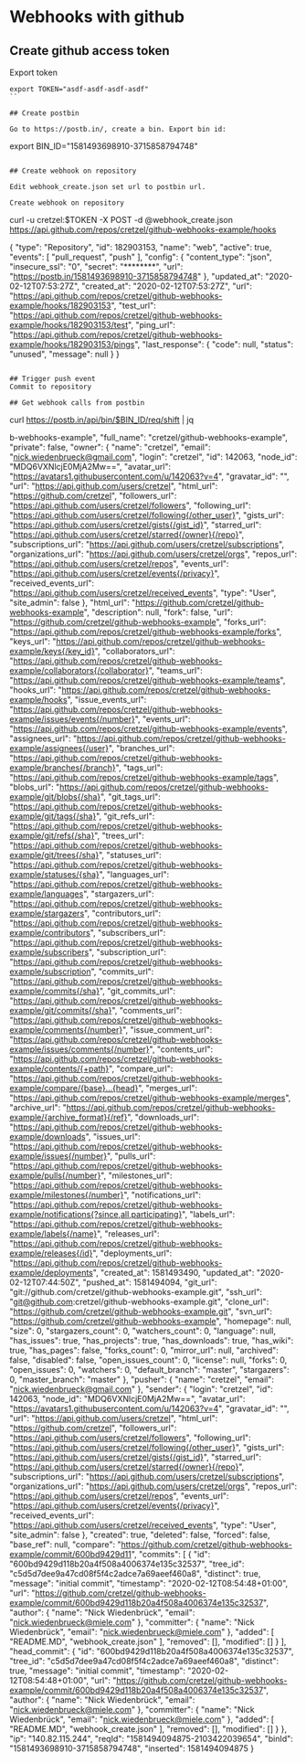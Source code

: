 # Webhooks with github

## Create github access token

Export token
```
export TOKEN="asdf-asdf-asdf-asdf"
``

## Create postbin

Go to https://postb.in/, create a bin. Export bin id:
```
export BIN_ID="1581493698910-3715858794748"
```

## Create webhook on repository

Edit webhook_create.json set url to postbin url.

Create webhook on repository
```
curl -u cretzel:$TOKEN -X POST -d @webhook_create.json https://api.github.com/repos/cretzel/github-webhooks-example/hooks

{
  "type": "Repository",
  "id": 182903153,
  "name": "web",
  "active": true,
  "events": [
    "pull_request",
    "push"
  ],
  "config": {
    "content_type": "json",
    "insecure_ssl": "0",
    "secret": "********",
    "url": "https://postb.in/1581493698910-3715858794748"
  },
  "updated_at": "2020-02-12T07:53:27Z",
  "created_at": "2020-02-12T07:53:27Z",
  "url": "https://api.github.com/repos/cretzel/github-webhooks-example/hooks/182903153",
  "test_url": "https://api.github.com/repos/cretzel/github-webhooks-example/hooks/182903153/test",
  "ping_url": "https://api.github.com/repos/cretzel/github-webhooks-example/hooks/182903153/pings",
  "last_response": {
    "code": null,
    "status": "unused",
    "message": null
  }
}
```

## Trigger push event
Commit to repository

## Get webhook calls from postbin

```
curl https://postb.in/api/bin/$BIN_ID/req/shift | jq

b-webhooks-example",
      "full_name": "cretzel/github-webhooks-example",
      "private": false,
      "owner": {
        "name": "cretzel",
        "email": "nick.wiedenbrueck@gmail.com",
        "login": "cretzel",
        "id": 142063,
        "node_id": "MDQ6VXNlcjE0MjA2Mw==",
        "avatar_url": "https://avatars1.githubusercontent.com/u/142063?v=4",
        "gravatar_id": "",
        "url": "https://api.github.com/users/cretzel",
        "html_url": "https://github.com/cretzel",
        "followers_url": "https://api.github.com/users/cretzel/followers",
        "following_url": "https://api.github.com/users/cretzel/following{/other_user}",
        "gists_url": "https://api.github.com/users/cretzel/gists{/gist_id}",
        "starred_url": "https://api.github.com/users/cretzel/starred{/owner}{/repo}",
        "subscriptions_url": "https://api.github.com/users/cretzel/subscriptions",
        "organizations_url": "https://api.github.com/users/cretzel/orgs",
        "repos_url": "https://api.github.com/users/cretzel/repos",
        "events_url": "https://api.github.com/users/cretzel/events{/privacy}",
        "received_events_url": "https://api.github.com/users/cretzel/received_events",
        "type": "User",
        "site_admin": false
      },
      "html_url": "https://github.com/cretzel/github-webhooks-example",
      "description": null,
      "fork": false,
      "url": "https://github.com/cretzel/github-webhooks-example",
      "forks_url": "https://api.github.com/repos/cretzel/github-webhooks-example/forks",
      "keys_url": "https://api.github.com/repos/cretzel/github-webhooks-example/keys{/key_id}",
      "collaborators_url": "https://api.github.com/repos/cretzel/github-webhooks-example/collaborators{/collaborator}",
      "teams_url": "https://api.github.com/repos/cretzel/github-webhooks-example/teams",
      "hooks_url": "https://api.github.com/repos/cretzel/github-webhooks-example/hooks",
      "issue_events_url": "https://api.github.com/repos/cretzel/github-webhooks-example/issues/events{/number}",
      "events_url": "https://api.github.com/repos/cretzel/github-webhooks-example/events",
      "assignees_url": "https://api.github.com/repos/cretzel/github-webhooks-example/assignees{/user}",
      "branches_url": "https://api.github.com/repos/cretzel/github-webhooks-example/branches{/branch}",
      "tags_url": "https://api.github.com/repos/cretzel/github-webhooks-example/tags",
      "blobs_url": "https://api.github.com/repos/cretzel/github-webhooks-example/git/blobs{/sha}",
      "git_tags_url": "https://api.github.com/repos/cretzel/github-webhooks-example/git/tags{/sha}",
      "git_refs_url": "https://api.github.com/repos/cretzel/github-webhooks-example/git/refs{/sha}",
      "trees_url": "https://api.github.com/repos/cretzel/github-webhooks-example/git/trees{/sha}",
      "statuses_url": "https://api.github.com/repos/cretzel/github-webhooks-example/statuses/{sha}",
      "languages_url": "https://api.github.com/repos/cretzel/github-webhooks-example/languages",
      "stargazers_url": "https://api.github.com/repos/cretzel/github-webhooks-example/stargazers",
      "contributors_url": "https://api.github.com/repos/cretzel/github-webhooks-example/contributors",
      "subscribers_url": "https://api.github.com/repos/cretzel/github-webhooks-example/subscribers",
      "subscription_url": "https://api.github.com/repos/cretzel/github-webhooks-example/subscription",
      "commits_url": "https://api.github.com/repos/cretzel/github-webhooks-example/commits{/sha}",
      "git_commits_url": "https://api.github.com/repos/cretzel/github-webhooks-example/git/commits{/sha}",
      "comments_url": "https://api.github.com/repos/cretzel/github-webhooks-example/comments{/number}",
      "issue_comment_url": "https://api.github.com/repos/cretzel/github-webhooks-example/issues/comments{/number}",
      "contents_url": "https://api.github.com/repos/cretzel/github-webhooks-example/contents/{+path}",
      "compare_url": "https://api.github.com/repos/cretzel/github-webhooks-example/compare/{base}...{head}",
      "merges_url": "https://api.github.com/repos/cretzel/github-webhooks-example/merges",
      "archive_url": "https://api.github.com/repos/cretzel/github-webhooks-example/{archive_format}{/ref}",
      "downloads_url": "https://api.github.com/repos/cretzel/github-webhooks-example/downloads",
      "issues_url": "https://api.github.com/repos/cretzel/github-webhooks-example/issues{/number}",
      "pulls_url": "https://api.github.com/repos/cretzel/github-webhooks-example/pulls{/number}",
      "milestones_url": "https://api.github.com/repos/cretzel/github-webhooks-example/milestones{/number}",
      "notifications_url": "https://api.github.com/repos/cretzel/github-webhooks-example/notifications{?since,all,participating}",
      "labels_url": "https://api.github.com/repos/cretzel/github-webhooks-example/labels{/name}",
      "releases_url": "https://api.github.com/repos/cretzel/github-webhooks-example/releases{/id}",
      "deployments_url": "https://api.github.com/repos/cretzel/github-webhooks-example/deployments",
      "created_at": 1581493490,
      "updated_at": "2020-02-12T07:44:50Z",
      "pushed_at": 1581494094,
      "git_url": "git://github.com/cretzel/github-webhooks-example.git",
      "ssh_url": "git@github.com:cretzel/github-webhooks-example.git",
      "clone_url": "https://github.com/cretzel/github-webhooks-example.git",
      "svn_url": "https://github.com/cretzel/github-webhooks-example",
      "homepage": null,
      "size": 0,
      "stargazers_count": 0,
      "watchers_count": 0,
      "language": null,
      "has_issues": true,
      "has_projects": true,
      "has_downloads": true,
      "has_wiki": true,
      "has_pages": false,
      "forks_count": 0,
      "mirror_url": null,
      "archived": false,
      "disabled": false,
      "open_issues_count": 0,
      "license": null,
      "forks": 0,
      "open_issues": 0,
      "watchers": 0,
      "default_branch": "master",
      "stargazers": 0,
      "master_branch": "master"
    },
    "pusher": {
      "name": "cretzel",
      "email": "nick.wiedenbrueck@gmail.com"
    },
    "sender": {
      "login": "cretzel",
      "id": 142063,
      "node_id": "MDQ6VXNlcjE0MjA2Mw==",
      "avatar_url": "https://avatars1.githubusercontent.com/u/142063?v=4",
      "gravatar_id": "",
      "url": "https://api.github.com/users/cretzel",
      "html_url": "https://github.com/cretzel",
      "followers_url": "https://api.github.com/users/cretzel/followers",
      "following_url": "https://api.github.com/users/cretzel/following{/other_user}",
      "gists_url": "https://api.github.com/users/cretzel/gists{/gist_id}",
      "starred_url": "https://api.github.com/users/cretzel/starred{/owner}{/repo}",
      "subscriptions_url": "https://api.github.com/users/cretzel/subscriptions",
      "organizations_url": "https://api.github.com/users/cretzel/orgs",
      "repos_url": "https://api.github.com/users/cretzel/repos",
      "events_url": "https://api.github.com/users/cretzel/events{/privacy}",
      "received_events_url": "https://api.github.com/users/cretzel/received_events",
      "type": "User",
      "site_admin": false
    },
    "created": true,
    "deleted": false,
    "forced": false,
    "base_ref": null,
    "compare": "https://github.com/cretzel/github-webhooks-example/commit/600bd9429d11",
    "commits": [
      {
        "id": "600bd9429d118b20a4f508a4006374e135c32537",
        "tree_id": "c5d5d7dee9a47cd08f5f4c2adce7a69aeef460a8",
        "distinct": true,
        "message": "initial commit",
        "timestamp": "2020-02-12T08:54:48+01:00",
        "url": "https://github.com/cretzel/github-webhooks-example/commit/600bd9429d118b20a4f508a4006374e135c32537",
        "author": {
          "name": "Nick Wiedenbrück",
          "email": "nick.wiedenbrueck@miele.com"
        },
        "committer": {
          "name": "Nick Wiedenbrück",
          "email": "nick.wiedenbrueck@miele.com"
        },
        "added": [
          "README.MD",
          "webhook_create.json"
        ],
        "removed": [],
        "modified": []
      }
    ],
    "head_commit": {
      "id": "600bd9429d118b20a4f508a4006374e135c32537",
      "tree_id": "c5d5d7dee9a47cd08f5f4c2adce7a69aeef460a8",
      "distinct": true,
      "message": "initial commit",
      "timestamp": "2020-02-12T08:54:48+01:00",
      "url": "https://github.com/cretzel/github-webhooks-example/commit/600bd9429d118b20a4f508a4006374e135c32537",
      "author": {
        "name": "Nick Wiedenbrück",
        "email": "nick.wiedenbrueck@miele.com"
      },
      "committer": {
        "name": "Nick Wiedenbrück",
        "email": "nick.wiedenbrueck@miele.com"
      },
      "added": [
        "README.MD",
        "webhook_create.json"
      ],
      "removed": [],
      "modified": []
    }
  },
  "ip": "140.82.115.244",
  "reqId": "1581494094875-2103422039654",
  "binId": "1581493698910-3715858794748",
  "inserted": 1581494094875
}
```

